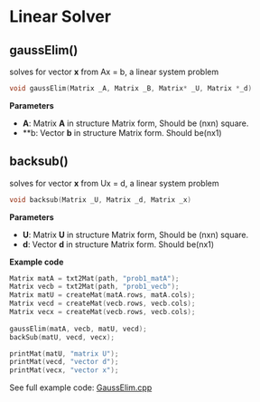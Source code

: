 # Linear Solver

## gaussElim()

solves for vector **x** from Ax = b, a linear system problem

```c++
void gaussElim(Matrix _A, Matrix _B, Matrix* _U, Matrix *_d)
```

**Parameters**

* **A**: Matrix **A** in structure Matrix form, Should be (nxn) square.
* **b: Vector **b** in structure Matrix form. Should be(nx1)

## backsub()

solves for vector **x** from Ux = d, a linear system problem

```c++
void backsub(Matrix _U, Matrix _d, Matrix _x)
```

 **Parameters** 

* **U**: Matrix **U** in structure Matrix form, Should be (nxn) square.
* **d**: Vector **d** in structure Matrix form. Should be(nx1)

**Example code**

```c++
Matrix matA = txt2Mat(path, "prob1_matA");
Matrix vecb = txt2Mat(path, "prob1_vecb");
Matrix matU = createMat(matA.rows, matA.cols);
Matrix vecd = createMat(vecb.rows, vecb.cols);
Matrix vecx = createMat(vecb.rows, vecb.cols);
	
gaussElim(matA, vecb, matU, vecd);
backSub(matU, vecd, vecx);  

printMat(matU, "matrix U");
printMat(vecd, "vector d");
printMat(vecx, "vector x");
```

See full example code: [GaussElim.cpp](https://github.com/tk032/tutorial-NM/blob/main/source/GaussElim/gaussElim.cpp)



